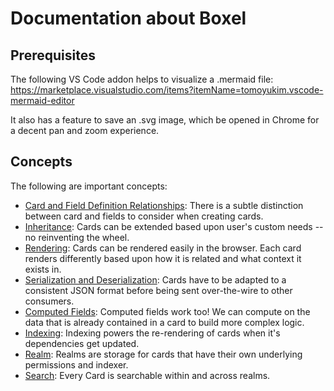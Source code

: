 # Documentation about Boxel

## Prerequisites

The following VS Code addon helps to visualize a .mermaid file: https://marketplace.visualstudio.com/items?itemName=tomoyukim.vscode-mermaid-editor

It also has a feature to save an .svg image, which be opened in Chrome for a decent pan and zoom experience.

## Concepts

The following are important concepts:

- [Card and Field Definition Relationships](card-def-field-def-relationships.md): There is a subtle distinction between card and fields to consider when creating cards.
- [Inheritance](card-inheritance.md): Cards can be extended based upon user's custom needs -- no reinventing the wheel.
- [Rendering](card-rendering.md): Cards can be rendered easily in the browser. Each card renders differently based upon how it is related and what context it exists in.
- [Serialization and Deserialization](card-serialization-deserialization.md): Cards have to be adapted to a consistent JSON format before being sent over-the-wire to other consumers.
- [Computed Fields](computed-fields.md): Computed fields work too! We can compute on the data that is already contained in a card to build more complex logic.
- [Indexing](indexing.md): Indexing powers the re-rendering of cards when it's dependencies get updated.
- [Realm](realm.md): Realms are storage for cards that have their own underlying permissions and indexer.
- [Search](search.md): Every Card is searchable within and across realms.
